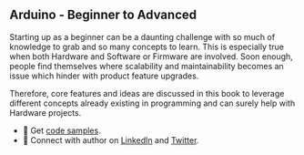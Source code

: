 ## Arduino - Beginner to Advanced

Starting up as a beginner can be a daunting challenge with so much of knowledge to grab and so many concepts to learn. This is especially true when both Hardware and Software or Firmware are involved. Soon enough, people find themselves where scalability and maintainability becomes an issue which hinder with product feature upgrades.

Therefore, core features and ideas are discussed in this book to leverage different concepts already existing in programming and can surely help with Hardware projects.

<!--
* 🧙 [Get the Book]()
-->
* 🧙 Get [code samples](https://github.com/arduino-ba/samples).
* 🧙 Connect with author on [LinkedIn](https://www.linkedin.com/in/usa-m/) and [Twitter](https://twitter.com/usama_inn).

